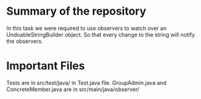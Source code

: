 # Summary of the repository
In this task we were required to use observers to watch over an UndoableStringBuilder object. So that every change to the string will notify the observers.


# Important Files
Tests are in src/test/java/ in Test.java file.
GroupAdmin.java and ConcreteMember.java are in src/main/java/observer/
